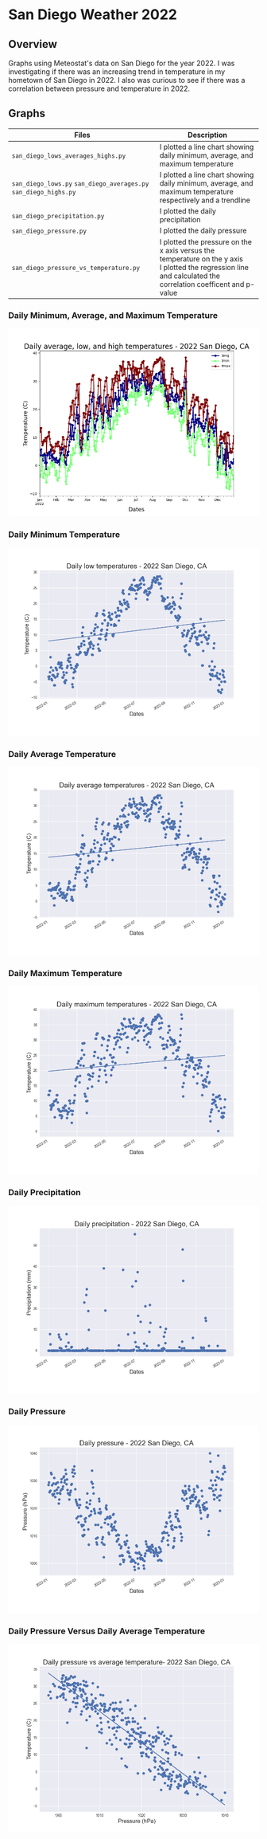 # San Diego Weather 2022

## Overview
Graphs using Meteostat's data on San Diego for the year 2022. I was investigating if there was an increasing trend in temperature in my hometown of San Diego in 2022. I also was curious to see if there was a correlation between pressure and temperature in 2022.

## Graphs

| Files | Description |
| ----- | ----------- |
| `san_diego_lows_averages_highs.py` | I plotted a line chart showing daily minimum, average, and maximum temperature |
| `san_diego_lows.py` `san_diego_averages.py` `san_diego_highs.py` | I plotted a line chart showing daily minimum, average, and maximum temperature respectively and a trendline |
| `san_diego_precipitation.py` | I plotted the daily precipitation |
| `san_diego_pressure.py` | I plotted the daily pressure |
| `san_diego_pressure_vs_temperature.py` | I plotted the pressure on the x axis versus the temperature on the y axis <br />I plotted the regression line and calculated the correlation coefficent and p-value |

### Daily Minimum, Average, and Maximum Temperature

![Daily Minimum, Average, and Maximum Temperature](images/daily_avg_low_high_temp.png)

### Daily Minimum Temperature

![Daily Minimum Temperature](images/daily_low_temp.png)

### Daily Average Temperature

![Daily Average Temperature](images/daily_avg_temp.png)

### Daily Maximum Temperature

![Daily Maximum Temperature](images/daily_max_temp.png)

### Daily Precipitation

![Daily Precipitation](images/daily_precipitation.png)

### Daily Pressure

![Daily Pressure](images/daily_pressure.png)

### Daily Pressure Versus Daily Average Temperature

![Daily Pressure Versus Daily Average Temperature](images/daily_pressure_vs_avg_temp.png)